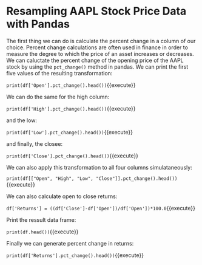 # Resampling AAPL Stock Price Data with Pandas

The first thing we can do is calculate the percent change in a column of our choice. Percent change calculations are often used in finance in order to measure the degree to which the price of an asset increases or decreases.
We can caluctate the percent change of the opening price of the AAPL stock by using the `pct_change()` method in pandas. We can print the first five values of the resulting transformation:

`print(df['Open'].pct_change().head())`{{execute}}

We can do the same for the  high column:

`print(df['High'].pct_change().head())`{{execute}}

and the low:

`print(df['Low'].pct_change().head())`{{execute}}

and finally, the closee:

`print(df['Close'].pct_change().head())`{{execute}}

We can also apply this transformation to all four columns simulataneously:

`print(df[["Open", "High", "Low", "Close"]].pct_change().head())`{{execute}}

We can also calculate open to close returns:

`df['Returns'] = ((df['Close']-df['Open'])/df['Open'])*100.0`{{execute}}

Print the ressult data frame:

`print(df.head())`{{execute}}

Finally we can generate percent change in returns:

`print(df['Returns'].pct_change().head())`{{execute}}


